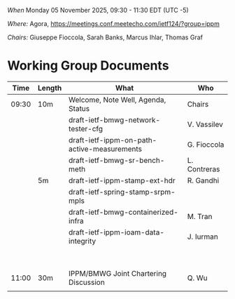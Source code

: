 *When*   Monday 05 November 2025, 09:30 - 11:30 EDT (UTC -5)

*Where:*  Agora, https://meetings.conf.meetecho.com/ietf124/?group=ippm

*Chairs:* Giuseppe Fioccola, Sarah Banks, Marcus Ihlar, Thomas Graf

# Working Group Documents

| Time    | Length | What                                        | Who          |
|---------|--------|---------------------------------------------|--------------|
| 09:30   | 10m    | Welcome, Note Well, Agenda, Status          | Chairs       |
|         |        | draft-ietf-bmwg-network-tester-cfg          | V. Vassilev  |
|         |        | draft-ietf-ippm-on-path-active-measurements | G. Fioccola  |
|         |        | draft-ietf-bmwg-sr-bench-meth               | L. Contreras |
|         | 5m     | draft-ietf-ippm-stamp-ext-hdr	             | R. Gandhi    |
|         |        | draft-ietf-spring-stamp-srpm-mpls           |              |
|         |        | draft-ietf-bmwg-containerized-infra         | M. Tran      |
|         |        | draft-ietf-ippm-ioam-data-integrity         | J. Iurman    |
|         |        |                              	             |              |
|         |        |                              	             |              |
|         |        |                              	             |              |
|         |        |                              	             |              |
|         |        |                              	             |              |
|         |        |                              	             |              |
|         |        |                              	             |              |
|         |        |                              	             |              |
| 11:00   | 30m    | IPPM/BMWG Joint Chartering Discussion       | Q. Wu        |
|         |        |                              	             |              |
